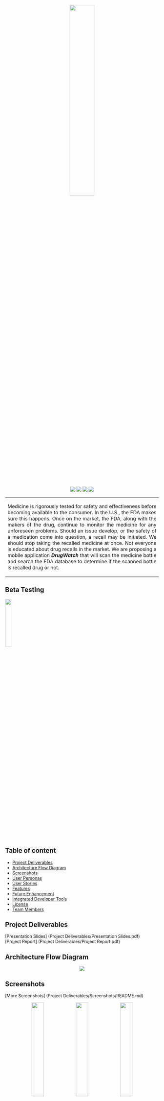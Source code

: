 <p align="center"><img src="http://nrupeshpatel.com/CMPE272/GitHub/Images/drugWatch-logo.png" width="40%" /></p>

<p align="center">
<a href="https://github.com/SJSU272Lab/DrugWatch/blob/master/LICENSE.md" rel="Licence"><img src="https://img.shields.io/github/license/mashape/apistatus.svg" /></a>
<a href="" rel="Platform"><img src="https://img.shields.io/badge/platform-Android-orange.svg" /></a>
<a href="https://github.com/SJSU272Lab/DrugWatch/issues?q=is%3Aopen+is%3Aissue" rel="GitHub issues"><img src="https://img.shields.io/badge/issues-1%20open-green.svg" /></a>
<a href="https://github.com/SJSU272Lab/DrugWatch/issues?q=is%3Aissue+is%3Aclosed" rel="GitHub closed issues"><img src="https://img.shields.io/badge/issues-4%20closed-red.svg" /></a>
</p>
<table>
<tr>
<td>
<p align="justify">Medicine is rigorously tested for safety and effectiveness before becoming available to the consumer. In the U.S., the FDA makes sure this happens. Once on the market, the FDA, along with the makers of the drug, continue to monitor the medicine for any unforeseen problems. Should an issue develop, or the safety of a medication come into question, a recall may be initiated. We should stop taking the recalled medicine at once. Not everyone is educated about drug recalls in the market. We are proposing a mobile application <b><i>DrugWatch</i></b> that will scan the medicine bottle and search the FDA database to determine if the scanned bottle is recalled drug or not.</p>
</td>
</tr>
</table>

## Beta Testing

<a href="https://play.google.com/apps/testing/com.knightriders.drugwatch" rel="PlayStore Link"><img src="http://nrupeshpatel.com/CMPE272/GitHub/Images/google-play-badge.png" width="20%" ></a>

## Table of content

- [Project Deliverables](#project-deliverables)
- [Architecture Flow Diagram](#architecture-flow-diagram)
- [Screenshots](#screenshots)
- [User Personas](#user-personas)
- [User Stories](#user-stories)
- [Features](#features)
- [Future Enhancement](#future-enhancement)
- [Integrated Developer Tools](#integrated-developer-tools)
- [License](#license)
- [Team Members](#team-members)

## Project Deliverables

[Presentation Slides] (Project Deliverables/Presentation Slides.pdf) <br/>
[Project Report] (Project Deliverables/Project Report.pdf)

## Architecture Flow Diagram
<p align="center"><img src="http://nrupeshpatel.com/CMPE272/GitHub/Images/architecture-flow.png" /></p>

## Screenshots 
[More Screenshots] (Project Deliverables/Screenshots/README.md)
<p align="center"><img src="http://nrupeshpatel.com/CMPE272/GitHub/Images/ss2.png" width="28%" />
<img src="http://nrupeshpatel.com/CMPE272/GitHub/Images/ss3.png" width="28%" />
<img src="http://nrupeshpatel.com/CMPE272/GitHub/Images/ss4.png" width="28%" /></p>

## User Personas
<p align="center"><img src="http://nrupeshpatel.com/CMPE272/GitHub/Images/UserPersona.png" /></p>

## User Stories
<!--<img src="http://nrupeshpatel.com/CMPE272/GitHub/Images/UserStories.png" width="80%">-->
- As a **_patient_**, I want to scan a drug bottle, so that I can know whether to consume it or not.
- As a **_doctor_**, I want to scan a drug bottle, so that I can know whether to prescribe it or not.
- As a **_pharmacist_**, I want to scan a drug bottle, so that I can know whether to sell that drug or not.

## Features

- Simple and user friendly
- Various Scan Options
    - Camera
    - Gallery
    - Barcode (WIP)
- Few clicks to get Drug recall info

## Future Enhancement

Pharmacy name can also be extracted from scanned label and contact information of the nearby pharmacy can be shown to user for getting further information on recalled drug or an alternative to that drug.

## Integrated Developer Tools

<img src="http://nrupeshpatel.com/CMPE272/GitHub/Images/analytics.jpeg" width="28%" align="left"/>
<img src="http://nrupeshpatel.com/CMPE272/GitHub/Images/admob.jpeg" width="28%" align="left"/>
<img src="http://nrupeshpatel.com/CMPE272/GitHub/Images/remote-config.jpeg" width="28%" />

## License

DrugWatch is released under the [MIT License](https://github.com/SJSU272Lab/Fall16-Team11/blob/master/LICENSE.md).

## Team Members

| [![Nrupesh Patel](https://avatars.githubusercontent.com/nrupesh29?s=100)<br /><sub>Nrupesh Patel</sub>](https://github.com/Nrupesh29)<br /> | [![Arpita Dixit](https://avatars.githubusercontent.com/arpitadixit?s=100)<br /><sub>Arpita Dixit</sub>](https://github.com/ArpitaDixit)<br /> | [![Aditi Shetty](https://avatars.githubusercontent.com/shettyaditi?s=100)<br /><sub>Aditi Shetty</sub>](https://github.com/shettyaditi)<br />| [![Suraj Khurana](https://avatars.githubusercontent.com/khurana3773?s=100)<br /><sub>Suraj Khurana</sub>](https://github.com/khurana3773)<br />|
| :---: | :---: | :---: | :---: |
